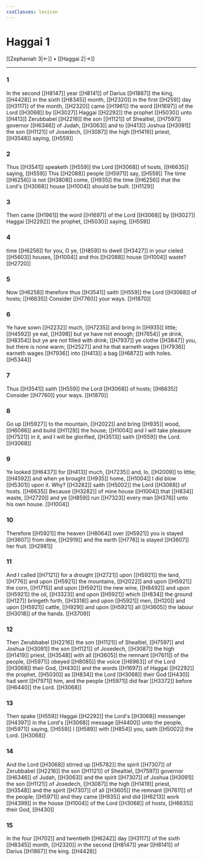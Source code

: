 ```yaml
---
cssClasses: lexicon
---
```

# Haggai 1

[[Zephaniah 3|←]] • [[Haggai 2|→]]

---

### 1
In the second [[H8147]] year [[H8141]] of Darius [[H1867]] the king, [[H4428]] in the sixth [[H8345]] month, [[H2320]] in the first [[H259]] day [[H3117]] of the month, [[H2320]] came [[H1961]] the word [[H1697]] of the Lord [[H3068]] by [[H3027]] Haggai [[H2292]] the prophet [[H5030]] unto [[H413]] Zerubbabel [[H2216]] the son [[H1121]] of Shealtiel, [[H7597]] governor [[H6346]] of Judah, [[H3063]] and to [[H413]] Joshua [[H3091]] the son [[H1121]] of Josedech, [[H3087]] the high [[H1419]] priest, [[H3548]] saying, [[H559]]

### 2
Thus [[H3541]] speaketh [[H559]] the Lord [[H3068]] of hosts, [[H6635]] saying, [[H559]] This [[H2088]] people [[H5971]] say, [[H559]] The time [[H6256]] is not [[H3808]] come, [[H935]] the time [[H6256]] that the Lord's [[H3068]] house [[H1004]] should be built. [[H1129]]

### 3
Then came [[H1961]] the word [[H1697]] of the Lord [[H3068]] by [[H3027]] Haggai [[H2292]] the prophet, [[H5030]] saying, [[H559]]

### 4
time [[H6256]] for you, O ye, [[H859]] to dwell [[H3427]] in your cieled [[H5603]] houses, [[H1004]] and this [[H2088]] house [[H1004]] waste? [[H2720]]

### 5
Now [[H6258]] therefore thus [[H3541]] saith [[H559]] the Lord [[H3068]] of hosts; [[H6635]] Consider [[H7760]] your ways. [[H1870]]

### 6
Ye have sown [[H2232]] much, [[H7235]] and bring in [[H935]] little; [[H4592]] ye eat, [[H398]] but ye have not enough; [[H7654]] ye drink, [[H8354]] but ye are not filled with drink; [[H7937]] ye clothe [[H3847]] you, but there is none warm; [[H2527]] and he that earneth wages [[H7936]] earneth wages [[H7936]] into [[H413]] a bag [[H6872]] with holes. [[H5344]]

### 7
Thus [[H3541]] saith [[H559]] the Lord [[H3068]] of hosts; [[H6635]] Consider [[H7760]] your ways. [[H1870]]

### 8
Go up [[H5927]] to the mountain, [[H2022]] and bring [[H935]] wood, [[H6086]] and build [[H1129]] the house; [[H1004]] and I will take pleasure [[H7521]] in it, and I will be glorified, [[H3513]] saith [[H559]] the Lord. [[H3068]]

### 9
Ye looked [[H6437]] for [[H413]] much, [[H7235]] and, lo, [[H2009]] to little; [[H4592]] and when ye brought [[H935]] home, [[H1004]] I did blow [[H5301]] upon it. Why? [[H3282]] saith [[H5002]] the Lord [[H3068]] of hosts. [[H6635]] Because [[H3282]] of mine house [[H1004]] that [[H834]] waste, [[H2720]] and ye [[H859]] run [[H7323]] every man [[H376]] unto his own house. [[H1004]]

### 10
Therefore [[H5921]] the heaven [[H8064]] over [[H5921]] you is stayed [[H3607]] from dew, [[H2919]] and the earth [[H776]] is stayed [[H3607]] her fruit. [[H2981]]

### 11
And I called [[H7121]] for a drought [[H2721]] upon [[H5921]] the land, [[H776]] and upon [[H5921]] the mountains, [[H2022]] and upon [[H5921]] the corn, [[H1715]] and upon [[H5921]] the new wine, [[H8492]] and upon [[H5921]] the oil, [[H3323]] and upon [[H5921]] which [[H834]] the ground [[H127]] bringeth forth, [[H3318]] and upon [[H5921]] men, [[H120]] and upon [[H5921]] cattle, [[H929]] and upon [[H5921]] all [[H3605]] the labour [[H3018]] of the hands. [[H3709]]

### 12
Then Zerubbabel [[H2216]] the son [[H1121]] of Shealtiel, [[H7597]] and Joshua [[H3091]] the son [[H1121]] of Josedech, [[H3087]] the high [[H1419]] priest, [[H3548]] with all [[H3605]] the remnant [[H7611]] of the people, [[H5971]] obeyed [[H8085]] the voice [[H6963]] of the Lord [[H3068]] their God, [[H430]] and the words [[H1697]] of Haggai [[H2292]] the prophet, [[H5030]] as [[H834]] the Lord [[H3068]] their God [[H430]] had sent [[H7971]] him, and the people [[H5971]] did fear [[H3372]] before [[H6440]] the Lord. [[H3068]]

### 13
Then spake [[H559]] Haggai [[H2292]] the Lord's [[H3068]] messenger [[H4397]] in the Lord's [[H3068]] message [[H4400]] unto the people, [[H5971]] saying, [[H559]] I [[H589]] with [[H854]] you, saith [[H5002]] the Lord. [[H3068]]

### 14
And the Lord [[H3068]] stirred up [[H5782]] the spirit [[H7307]] of Zerubbabel [[H2216]] the son [[H1121]] of Shealtiel, [[H7597]] governor [[H6346]] of Judah, [[H3063]] and the spirit [[H7307]] of Joshua [[H3091]] the son [[H1121]] of Josedech, [[H3087]] the high [[H1419]] priest, [[H3548]] and the spirit [[H7307]] of all [[H3605]] the remnant [[H7611]] of the people; [[H5971]] and they came [[H935]] and did [[H6213]] work [[H4399]] in the house [[H1004]] of the Lord [[H3068]] of hosts, [[H6635]] their God, [[H430]]

### 15
In the four [[H702]] and twentieth [[H6242]] day [[H3117]] of the sixth [[H8345]] month, [[H2320]] in the second [[H8147]] year [[H8141]] of Darius [[H1867]] the king. [[H4428]]